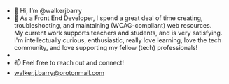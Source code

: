 - 👋 Hi, I’m @walkerjbarry
- 👀 As a Front End Developer, I spend a great deal of time creating, 
troubleshooting, and maintaining (WCAG-compliant) web resources.  
My current work supports teachers and students, and is very satisfying. 
I'm intellectually curious, enthusiastic, really love learning, 
love the tech community, and love supporting my fellow (tech) professionals! 
- 
- 📫 Feel free to reach out and connect! 
- walker.j.barry@protonmail.com

<!---
walkerjbarry/walkerjbarry is a ✨ special ✨ repository because its `README.md` (this file) appears on your GitHub profile.
You can click the Preview link to take a look at your changes.
--->

